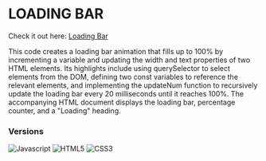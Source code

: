 # LOADING BAR

Check it out here: [Loading Bar](https://guavalines.github.io/Loading_Bar/)

This code creates a loading bar animation that fills up to 100% by incrementing a variable and updating the width and text properties of two HTML elements. Its highlights include using querySelector to select elements from the DOM, defining two const variables to reference the relevant elements, and implementing the updateNum function to recursively update the loading bar every 20 milliseconds until it reaches 100%. The accompanying HTML document displays the loading bar, percentage counter, and a "Loading" heading.


### Versions

![Javascript](https://img.shields.io/badge/JavaScript-323330?style=for-the-badge&logo=javascript&logoColor=F7DF1E)
![HTML5](https://img.shields.io/badge/HTML5-E34F26?style=for-the-badge&logo=html5&logoColor=white)
![CSS3](https://img.shields.io/badge/CSS3-1572B6?style=for-the-badge&logo=css3&logoColor=white)
